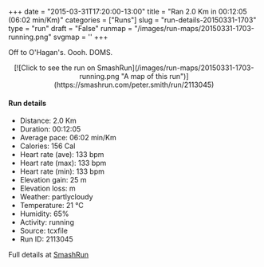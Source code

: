 +++
date = "2015-03-31T17:20:00-13:00"
title = "Ran 2.0 Km in 00:12:05 (06:02 min/Km)"
categories = ["Runs"]
slug = "run-details-20150331-1703"
type = "run"
draft = "False"
runmap = "/images/run-maps/20150331-1703-running.png"
svgmap = '<polyline points="86 100, 86 89, 92 83, 93 80, 100 72, 95 62, 81 51, 82 40, 68 38, 61 33, 39 30, 43 26, 43 22, 48 26, 45 13, 17 5, 0 0">'
+++

Off to O'Hagan's. Oooh. DOMS. 



<!--more-->

<center>
[![Click to see the run on SmashRun](/images/run-maps/20150331-1703-running.png "A map of this run")](https://smashrun.com/peter.smith/run/2113045)
</center>

#### Run details

* Distance: 2.0 Km
* Duration: 00:12:05
* Average pace: 06:02 min/Km
* Calories: 156 Cal
* Heart rate (ave): 133 bpm
* Heart rate (max): 133 bpm
* Heart rate (min): 133 bpm
* Elevation gain: 25 m
* Elevation loss:  m
* Weather: partlycloudy
* Temperature: 21 &deg;C
* Humidity: 65%
* Activity: running
* Source: tcxfile
* Run ID: 2113045

Full details at [SmashRun](https://smashrun.com/peter.smith/run/2113045)